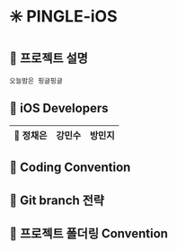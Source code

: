 # ✳️ PINGLE-iOS

## 📃 프로젝트 설명
~~~
오늘밤은 핑글핑글
~~~

## 🍎 iOS Developers
| 👑 정채은 | 강민수 | 방민지 |
| :--------: | :--------: | :--------: |



## 🍎 Coding Convention



## 🍎 Git branch 전략


## 🍎 프로젝트 폴더링 Convention
